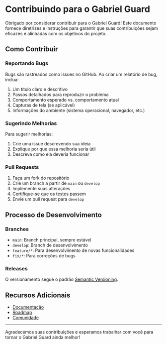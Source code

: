 # Contribuindo para o Gabriel Guard

Obrigado por considerar contribuir para o Gabriel Guard! Este documento fornece diretrizes e instruções para garantir que suas contribuições sejam eficazes e alinhadas com os objetivos do projeto.

## Como Contribuir

### Reportando Bugs

Bugs são rastreados como issues no GitHub. Ao criar um relatório de bug, inclua:

1. Um título claro e descritivo
2. Passos detalhados para reproduzir o problema
3. Comportamento esperado vs. comportamento atual
4. Capturas de tela (se aplicável)
5. Informações do ambiente (sistema operacional, navegador, etc.)

### Sugerindo Melhorias

Para sugerir melhorias:

1. Crie uma issue descrevendo sua ideia
2. Explique por que essa melhoria seria útil
3. Descreva como ela deveria funcionar

### Pull Requests

1. Faça um fork do repositório
2. Crie um branch a partir de `main` ou `develop`
3. Implemente suas alterações
4. Certifique-se que os testes passem
5. Envie um pull request para `develop`

## Processo de Desenvolvimento

### Branches

- `main`: Branch principal, sempre estável
- `develop`: Branch de desenvolvimento
- `feature/*`: Para desenvolvimento de novas funcionalidades
- `fix/*`: Para correções de bugs

### Releases

O versionamento segue o padrão [Semantic Versioning](https://semver.org/).

## Recursos Adicionais

- [Documentação](link-para-documentação)
- [Roadmap](link-para-roadmap)
- [Comunidade](link-para-comunidade)

---

Agradecemos suas contribuições e esperamos trabalhar com você para tornar o Gabriel Guard ainda melhor!

